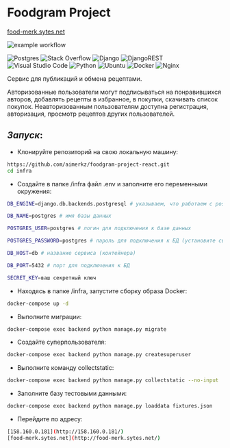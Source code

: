 # Foodgram Project

[food-merk.sytes.net](http://food-merk.sytes.net/)

![example workflow](https://github.com/aimerkz/foodgram-project-react/actions/workflows/foodgram_workflow.yml/badge.svg)

![Postgres](https://img.shields.io/badge/postgres-%23316192.svg?style=for-the-badge&logo=postgresql&logoColor=white)
![Stack Overflow](https://img.shields.io/badge/-Stackoverflow-FE7A16?style=for-the-badge&logo=stack-overflow&logoColor=white)
![Django](https://img.shields.io/badge/django-%23092E20.svg?style=for-the-badge&logo=django&logoColor=white)
![DjangoREST](https://img.shields.io/badge/DJANGO-REST-ff1709?style=for-the-badge&logo=django&logoColor=white&color=ff1709&labelColor=gray)
![Visual Studio Code](https://img.shields.io/badge/Visual%20Studio%20Code-0078d7.svg?style=for-the-badge&logo=visual-studio-code&logoColor=white)
![Python](https://img.shields.io/badge/python-3670A0?style=for-the-badge&logo=python&logoColor=ffdd54)
![Ubuntu](https://img.shields.io/badge/Ubuntu-E95420?style=for-the-badge&logo=ubuntu&logoColor=white)
![Docker](https://img.shields.io/badge/docker-%230db7ed.svg?style=for-the-badge&logo=docker&logoColor=white)
![Nginx](https://img.shields.io/badge/nginx-%23009639.svg?style=for-the-badge&logo=nginx&logoColor=white)


Cервис для публикаций и обмена рецептами.

Авторизованные пользователи могут подписываться на понравившихся авторов, добавлять рецепты в избранное, в покупки, скачивать список покупок. Неавторизованным пользователям доступна регистрация, авторизация, просмотр рецептов других пользователей.

## _Запуск_:
 - Клонируйте репозиторий на свою локальную машину:
```sh
https://github.com/aimerkz/foodgram-project-react.git
cd infra
```
 - Cоздайте в папке /infra файл .env и заполните его переменными окружения:
```sh
DB_ENGINE=django.db.backends.postgresql # указываем, что работаем c postgresql

DB_NAME=postgres # имя базы данных

POSTGRES_USER=postgres # логин для подключения к базе данных

POSTGRES_PASSWORD=postgres # пароль для подключения к БД (установите свой)

DB_HOST=db # название сервиса (контейнера)

DB_PORT=5432 # порт для подключения к БД

SECRET_KEY=ваш секретный ключ
```
- Находясь в папке /infra, запустите сборку образа Docker:
```sh
docker-compose up -d
```
- Выполните миграции:
```sh
docker-compose exec backend python manage.py migrate
```

- Создайте суперпользователя:
```sh
docker-compose exec backend python manage.py createsuperuser
```
- Выполните команду collectstatic:
```sh
docker-compose exec backend python manage.py collectstatic --no-input
```
- Заполните базу тестовыми данными:
```sh
docker-compose exec backend python manage.py loaddata fixtures.json
```
- Перейдите по адресу:
```sh
[158.160.0.181](http://158.160.0.181/)
[food-merk.sytes.net](http://food-merk.sytes.net/)
```
